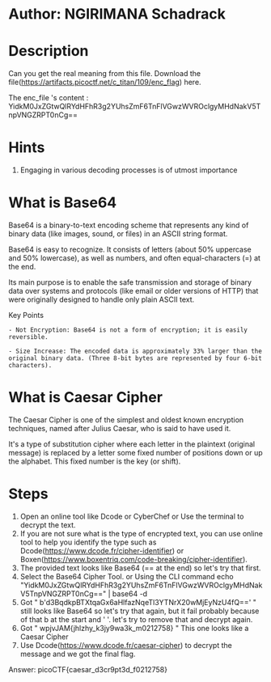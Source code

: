 # Author: NGIRIMANA Schadrack

# Description
Can you get the real meaning from this file. Download the file(https://artifacts.picoctf.net/c_titan/109/enc_flag) here. 

The enc_file 's content : YidkM0JxZGtwQlRYdHFhR3g2YUhsZmF6TnFlVGwzWVROclgyMHdNakV5TnpVNGZRPT0nCg==

# Hints
1.  Engaging in various decoding processes is of utmost importance

# What is Base64
Base64 is a binary-to-text encoding scheme that represents any kind of binary data (like images, sound, or files) in an ASCII string format.

Base64 is easy to recognize. It consists of letters (about 50% uppercase and 50% lowercase), as well as numbers, and often equal-characters (=) at the end. 

Its main purpose is to enable the safe transmission and storage of binary data over systems and protocols (like email or older versions of HTTP) that were originally designed to handle only plain ASCII text.

Key Points

    - Not Encryption: Base64 is not a form of encryption; it is easily reversible.

    - Size Increase: The encoded data is approximately 33% larger than the original binary data. (Three 8-bit bytes are represented by four 6-bit characters).

# What is Caesar Cipher
The Caesar Cipher is one of the simplest and oldest known encryption techniques, named after Julius Caesar, who is said to have used it.

It's a type of substitution cipher where each letter in the plaintext (original message) is replaced by a letter some fixed number of positions down or up the alphabet. This fixed number is the key (or shift).

# Steps
1. Open an online tool like Dcode or CyberChef or Use the terminal to decrypt the text.
2. If you are not sure what is the type of encrypted text, you can use online tool to help you identify the type such as Dcode(https://www.dcode.fr/cipher-identifier) or Boxen(https://www.boxentriq.com/code-breaking/cipher-identifier).
3. The provided text looks like Base64 (== at the end) so let's try that first.
4. Select the Base64 Cipher Tool. or Using the CLI command echo "YidkM0JxZGtwQlRYdHFhR3g2YUhsZmF6TnFlVGwzWVROclgyMHdNakV5TnpVNGZRPT0nCg==" | base64 -d
5. Got " b'd3BqdkpBTXtqaGx6aHlfazNqeTl3YTNrX20wMjEyNzU4fQ==' " still looks like Base64 so let's try that again, but it fail probably because of that b at the start and ' '. let's try to remove that and decrypt again.
6. Got " wpjvJAM{jhlzhy_k3jy9wa3k_m0212758} " This one looks like a Caesar Cipher 
7. Use Dcode(https://www.dcode.fr/caesar-cipher) to decrypt the message and we got the final flag.

Answer: picoCTF{caesar_d3cr9pt3d_f0212758}
